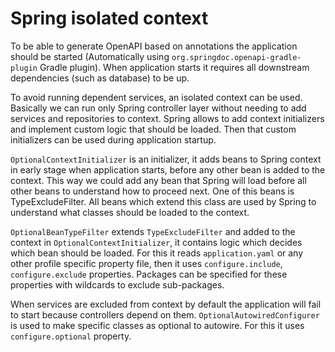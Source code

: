 # Spring isolated context

To be able to generate OpenAPI based on annotations the application should be started (Automatically using `org.springdoc.openapi-gradle-plugin` Gradle plugin).
When application starts it requires all downstream dependencies (such as database) to be up.

To avoid running dependent services, an isolated context can be used.
Basically we can run only Spring controller layer without needing to add services and repositories to context.
Spring allows to add context initializers and implement custom logic that should be loaded.
Then that custom initializers can be used during application startup.

`OptionalContextInitializer` is an initializer, it adds beans to Spring context in early stage when application starts, before any other bean is added to the context.
This way we could add any bean that Spring will load before all other beans to understand how to proceed next.
One of this beans is TypeExcludeFilter. All beans which extend this class are used by Spring to understand what classes should be loaded to the context.

`OptionalBeanTypeFilter` extends `TypeExcludeFilter` and added to the context in `OptionalContextInitializer`, it contains logic which decides which bean should be loaded.
For this it reads `application.yaml` or any other profile specific property file, then it uses `configure.include`, `configure.exclude` properties.
Packages can be specified for these properties with wildcards to exclude sub-packages.

When services are excluded from context by default the application will fail to start because controllers depend on them.
`OptionalAutowiredConfigurer` is used to make specific classes as optional to autowire. For this it uses `configure.optional` property.
